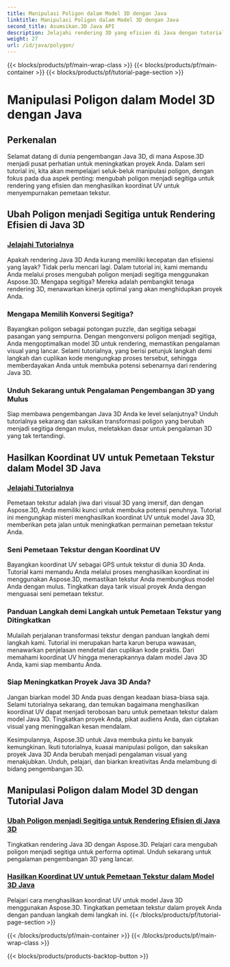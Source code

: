 ```yaml
---
title: Manipulasi Poligon dalam Model 3D dengan Java
linktitle: Manipulasi Poligon dalam Model 3D dengan Java
second_title: Asumsikan.3D Java API
description: Jelajahi rendering 3D yang efisien di Java dengan tutorial Aspose.3D. Ubah poligon menjadi segitiga dan hasilkan koordinat UV untuk kinerja optimal dan pemetaan tekstur yang ditingkatkan.
weight: 27
url: /id/java/polygon/
---
```


{{< blocks/products/pf/main-wrap-class >}}
{{< blocks/products/pf/main-container >}}
{{< blocks/products/pf/tutorial-page-section >}}

# Manipulasi Poligon dalam Model 3D dengan Java

## Perkenalan

Selamat datang di dunia pengembangan Java 3D, di mana Aspose.3D menjadi pusat perhatian untuk meningkatkan proyek Anda. Dalam seri tutorial ini, kita akan mempelajari seluk-beluk manipulasi poligon, dengan fokus pada dua aspek penting: mengubah poligon menjadi segitiga untuk rendering yang efisien dan menghasilkan koordinat UV untuk menyempurnakan pemetaan tekstur.

## Ubah Poligon menjadi Segitiga untuk Rendering Efisien di Java 3D

### [Jelajahi Tutorialnya](./convert-polygons-triangles/)

Apakah rendering Java 3D Anda kurang memiliki kecepatan dan efisiensi yang layak? Tidak perlu mencari lagi. Dalam tutorial ini, kami memandu Anda melalui proses mengubah poligon menjadi segitiga menggunakan Aspose.3D. Mengapa segitiga? Mereka adalah pembangkit tenaga rendering 3D, menawarkan kinerja optimal yang akan menghidupkan proyek Anda.

### Mengapa Memilih Konversi Segitiga?

Bayangkan poligon sebagai potongan puzzle, dan segitiga sebagai pasangan yang sempurna. Dengan mengonversi poligon menjadi segitiga, Anda mengoptimalkan model 3D untuk rendering, memastikan pengalaman visual yang lancar. Selami tutorialnya, yang berisi petunjuk langkah demi langkah dan cuplikan kode mengungkap proses tersebut, sehingga memberdayakan Anda untuk membuka potensi sebenarnya dari rendering Java 3D.

### Unduh Sekarang untuk Pengalaman Pengembangan 3D yang Mulus

Siap membawa pengembangan Java 3D Anda ke level selanjutnya? Unduh tutorialnya sekarang dan saksikan transformasi poligon yang berubah menjadi segitiga dengan mulus, meletakkan dasar untuk pengalaman 3D yang tak tertandingi.

## Hasilkan Koordinat UV untuk Pemetaan Tekstur dalam Model 3D Java

### [Jelajahi Tutorialnya](./generate-uv-coordinates/)

Pemetaan tekstur adalah jiwa dari visual 3D yang imersif, dan dengan Aspose.3D, Anda memiliki kunci untuk membuka potensi penuhnya. Tutorial ini mengungkap misteri menghasilkan koordinat UV untuk model Java 3D, memberikan peta jalan untuk meningkatkan permainan pemetaan tekstur Anda.

### Seni Pemetaan Tekstur dengan Koordinat UV

Bayangkan koordinat UV sebagai GPS untuk tekstur di dunia 3D Anda. Tutorial kami memandu Anda melalui proses menghasilkan koordinat ini menggunakan Aspose.3D, memastikan tekstur Anda membungkus model Anda dengan mulus. Tingkatkan daya tarik visual proyek Anda dengan menguasai seni pemetaan tekstur.

### Panduan Langkah demi Langkah untuk Pemetaan Tekstur yang Ditingkatkan

Mulailah perjalanan transformasi tekstur dengan panduan langkah demi langkah kami. Tutorial ini merupakan harta karun berupa wawasan, menawarkan penjelasan mendetail dan cuplikan kode praktis. Dari memahami koordinat UV hingga menerapkannya dalam model Java 3D Anda, kami siap membantu Anda.

### Siap Meningkatkan Proyek Java 3D Anda?

Jangan biarkan model 3D Anda puas dengan keadaan biasa-biasa saja. Selami tutorialnya sekarang, dan temukan bagaimana menghasilkan koordinat UV dapat menjadi terobosan baru untuk pemetaan tekstur dalam model Java 3D. Tingkatkan proyek Anda, pikat audiens Anda, dan ciptakan visual yang meninggalkan kesan mendalam.

Kesimpulannya, Aspose.3D untuk Java membuka pintu ke banyak kemungkinan. Ikuti tutorialnya, kuasai manipulasi poligon, dan saksikan proyek Java 3D Anda berubah menjadi pengalaman visual yang menakjubkan. Unduh, pelajari, dan biarkan kreativitas Anda melambung di bidang pengembangan 3D.
## Manipulasi Poligon dalam Model 3D dengan Tutorial Java
### [Ubah Poligon menjadi Segitiga untuk Rendering Efisien di Java 3D](./convert-polygons-triangles/)
Tingkatkan rendering Java 3D dengan Aspose.3D. Pelajari cara mengubah poligon menjadi segitiga untuk performa optimal. Unduh sekarang untuk pengalaman pengembangan 3D yang lancar.
### [Hasilkan Koordinat UV untuk Pemetaan Tekstur dalam Model 3D Java](./generate-uv-coordinates/)
Pelajari cara menghasilkan koordinat UV untuk model Java 3D menggunakan Aspose.3D. Tingkatkan pemetaan tekstur dalam proyek Anda dengan panduan langkah demi langkah ini.
{{< /blocks/products/pf/tutorial-page-section >}}

{{< /blocks/products/pf/main-container >}}
{{< /blocks/products/pf/main-wrap-class >}}

{{< blocks/products/products-backtop-button >}}
